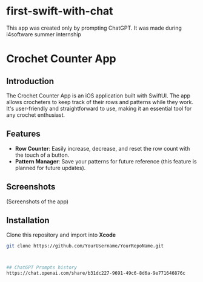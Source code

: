 # first-swift-with-chat
This app was created only by prompting ChatGPT. It was made during i4software summer internship

# Crochet Counter App

## Introduction

The Crochet Counter App is an iOS application built with SwiftUI. The app allows crocheters to keep track of their rows and patterns while they work. It's user-friendly and straightforward to use, making it an essential tool for any crochet enthusiast.

## Features

- **Row Counter**: Easily increase, decrease, and reset the row count with the touch of a button.
- **Pattern Manager**: Save your patterns for future reference (this feature is planned for future updates).

## Screenshots

(Screenshots of the app)

## Installation

Clone this repository and import into **Xcode**

```bash
git clone https://github.com/YourUsername/YourRepoName.git



## ChatGPT Prompts history
https://chat.openai.com/share/b31dc227-9691-49c6-8d6a-9e771646876c
